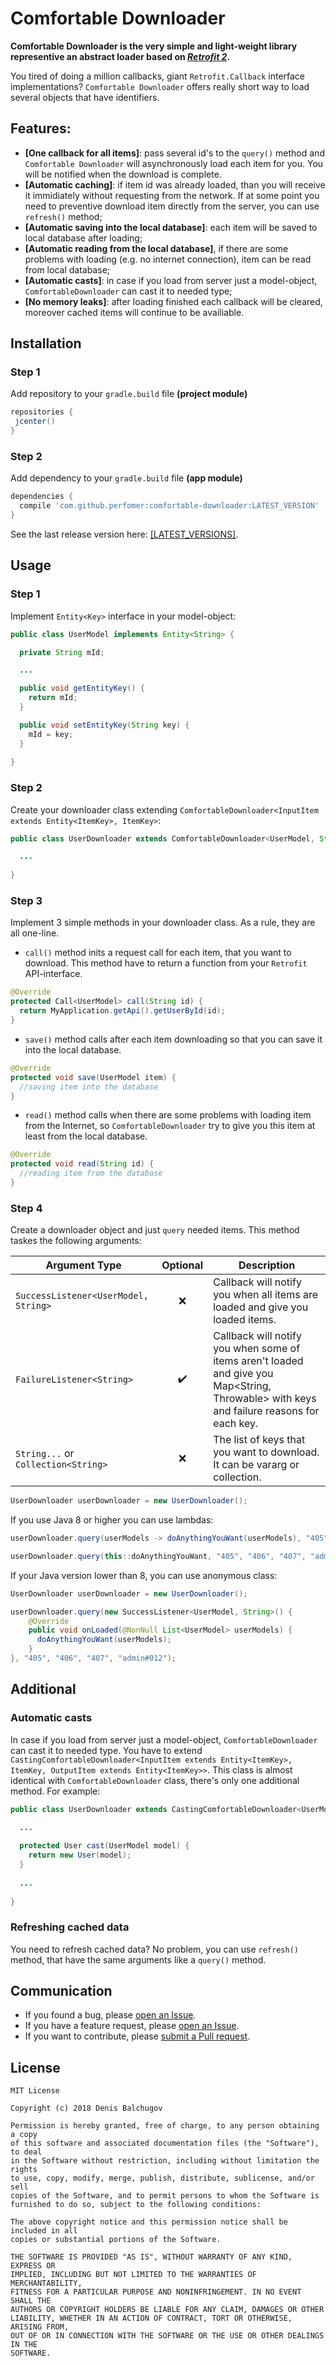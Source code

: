 # Comfortable Downloader
**Comfortable Downloader is the very simple and light-weight library representive an abstract loader based on <i>[Retrofit 2](https://github.com/square/retrofit)</i>.**

You tired of doing a million callbacks, giant `Retrofit.Callback` interface implementations? `Comfortable Downloader` offers really short way to load several objects that have identifiers.

## Features:
- **[One callback for all items]**: pass several id's to the `query()` method and `Comfortable Downloader` will asynchronously load each item for you. You will be notified when the download is complete.
- **[Automatic caching]**: if item id was already loaded, than you will receive it immidiately without requesting from the network. If at some point you need to preventive download item directly from the server, you can use `refresh()` method;
- **[Automatic saving into the local database]**: each item will be saved to local database after loading;
- **[Automatic reading from the local database]**, if there are some problems with loading (e.g. no internet connection), item can be read from local database;
- **[Automatic casts]**: in case if you load from server just a model-object, `ComfortableDownloader` can cast it to needed type;
- **[No memory leaks]**: after loading finished each callback will be cleared, moreover cached items will continue to be availiable.

## Installation
### Step 1
Add repository to your `gradle.build` file __(project module)__
```gradle
repositories {
 jcenter()
}
```
### Step 2
Add dependency to your `gradle.build` file __(app module)__
```gradle
dependencies {
  compile 'com.github.perfomer:comfortable-downloader:LATEST_VERSION'
}
```
See the last release version here: [[LATEST_VERSIONS]](https://github.com/Perfomer/ComfortableDownloader/releases).

## Usage
### Step 1
Implement `Entity<Key>` interface in your model-object:
```java
public class UserModel implements Entity<String> {

  private String mId;

  ...

  public void getEntityKey() {
    return mId;
  }

  public void setEntityKey(String key) {
    mId = key;
  }
  
}
```
### Step 2
Create your downloader class extending `ComfortableDownloader<InputItem extends Entity<ItemKey>, ItemKey>`:
```java
public class UserDownloader extends ComfortableDownloader<UserModel, String> {

  ...
  
}
```

### Step 3
Implement 3 simple methods in your downloader class. As a rule, they are all one-line.
- `call()` method inits a request call for each item, that you want to download. This method have to return a function from your `Retrofit` API-interface.
```java
@Override
protected Call<UserModel> call(String id) {
  return MyApplication.getApi().getUserById(id);
}
```
- `save()` method calls after each item downloading so that you can save it into the local database.
```java
@Override
protected void save(UserModel item) {
  //saving item into the database
}
```
- `read()` method calls when there are some problems with loading item from the Internet, so `ComfortableDownloader` try to give you this item at least from the local database.
```java
@Override
protected void read(String id) {
  //reading item from the database
}
```
### Step 4
Create a downloader object and just `query` needed items. This method taskes the following arguments:

| Argument Type | Optional | Description |
| --- | :---: | --- |
| `SuccessListener<UserModel, String>` | ❌ | Callback will notify you when all items are loaded and give you loaded items. |
| `FailureListener<String>` | ✔️ | Callback will notify you when some of items aren't loaded and give you Map<String, Throwable> with keys and failure reasons for each key. |
| `String...` or `Collection<String>` | ❌ | The list of keys that you want to download. It can be vararg or collection. |

```java
UserDownloader userDownloader = new UserDownloader();
```

If you use Java 8 or higher you can use lambdas:
```java
userDownloader.query(userModels -> doAnythingYouWant(userModels), "405", "406", "407", "admin#012");
```
```java
userDownloader.query(this::doAnythingYouWant, "405", "406", "407", "admin#012");
```
If your Java version lower than 8, you can use anonymous class:
```java
UserDownloader userDownloader = new UserDownloader();

userDownloader.query(new SuccessListener<UserModel, String>() {
    @Override
    public void onLoaded(@NonNull List<UserModel> userModels) {
      doAnythingYouWant(userModels);
    }
}, "405", "406", "407", "admin#012");
```

## Additional
### Automatic casts
In case if you load from server just a model-object, `ComfortableDownloader` can cast it to needed type. You have to extend `CastingComfortableDownloader<InputItem extends Entity<ItemKey>, ItemKey, OutputItem extends Entity<ItemKey>>`. This class is almost identical with `ComfortableDownloader` class, there's only one additional method. For example:
```java
public class UserDownloader extends CastingComfortableDownloader<UserModel, String, User> {

  ...
  
  protected User cast(UserModel model) {
    return new User(model);
  }
  
  ...
  
}
```
### Refreshing cached data
You need to refresh cached data? No problem, you can use `refresh()` method, that have the same arguments like a `query()` method.

## Communication
- If you found a bug, please [open an Issue](https://github.com/Perfomer/ComfortableDownloader/issues).
- If you have a feature request, please [open an Issue](https://github.com/Perfomer/ComfortableDownloader/issues).
- If you want to contribute, please [submit a Pull request](https://github.com/Perfomer/ComfortableDownloader/pulls).

## License
```
MIT License

Copyright (c) 2018 Denis Balchugov

Permission is hereby granted, free of charge, to any person obtaining a copy
of this software and associated documentation files (the "Software"), to deal
in the Software without restriction, including without limitation the rights
to use, copy, modify, merge, publish, distribute, sublicense, and/or sell
copies of the Software, and to permit persons to whom the Software is
furnished to do so, subject to the following conditions:

The above copyright notice and this permission notice shall be included in all
copies or substantial portions of the Software.

THE SOFTWARE IS PROVIDED "AS IS", WITHOUT WARRANTY OF ANY KIND, EXPRESS OR
IMPLIED, INCLUDING BUT NOT LIMITED TO THE WARRANTIES OF MERCHANTABILITY,
FITNESS FOR A PARTICULAR PURPOSE AND NONINFRINGEMENT. IN NO EVENT SHALL THE
AUTHORS OR COPYRIGHT HOLDERS BE LIABLE FOR ANY CLAIM, DAMAGES OR OTHER
LIABILITY, WHETHER IN AN ACTION OF CONTRACT, TORT OR OTHERWISE, ARISING FROM,
OUT OF OR IN CONNECTION WITH THE SOFTWARE OR THE USE OR OTHER DEALINGS IN THE
SOFTWARE.
```
